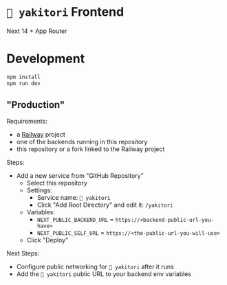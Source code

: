 # `🍗 yakitori` Frontend

Next 14 + App Router

# Development

```bash
npm install
npm run dev
```

## "Production"

Requirements:

-   a [Railway](https://railway.app/) project
-   one of the backends running in this repository
-   this repository or a fork linked to the Railway project

Steps:

-   Add a new service from "GitHub Repository"
    -   Select this repository
    -   Settings:
        -   Service name: `🍗 yakitori`
        -   Click "Add Root Directory" and edit it: `/yakitori`
    -   Variables:
        -   `NEXT_PUBLIC_BACKEND_URL` = `https://<backend-public-url-you-have>`
        -   `NEXT_PUBLIC_SELF_URL` = `https://<the-public-url-you-will-use>`
    -   Click "Deploy"

Next Steps:

-   Configure public networking for `🍗 yakitori` after it runs
-   Add the `🍗 yakitori` public URL to your backend env variables
